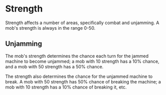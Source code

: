 # Strength

Strength affects a number of areas, specifically combat and unjamming. A mob's
strength is always in the range 0-50.

## Unjamming

The mob's strength determines the chance each turn for the jammed machine to
become unjammed; a mob with 10 strength has a 10% chance, and a mob with 50
strength has a 50% chance.

The strength also determines the chance for the unjammed machine to break. A
mob with 50 strength has 50% chance of breaking the machine; a mob with 10
strength has a 10% chance of breaking it, etc.
